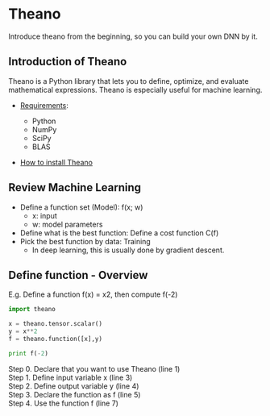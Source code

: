 # Theano
Introduce theano from the beginning, so you can build your own DNN by it.
## Introduction of Theano
Theano is a Python library that lets you to define, optimize, and evaluate mathematical expressions.
Theano is especially useful for machine learning.
* [Requirements](http://deeplearning.net/software/theano/requirements.html):
	* Python
	* NumPy
	* SciPy
	* BLAS

* [How to install Theano](http://deeplearning.net/software/theano/install.html)   
## Review Machine Learning
* Define a function set (Model): f(x; w)   
	* x: input
	* w: model parameters
* Define what is the best function: Define a cost function C(f)
* Pick the best function by data: Training
	* In deep learning, this is usually done by gradient descent.
## Define function - Overview
E.g. Define a function f(x) = x2, then compute f(-2)
```python
import theano

x = theano.tensor.scalar()
y = x**2
f = theano.function([x],y)

print f(-2)
```
Step 0. Declare that you want to use Theano (line 1)   
Step 1. Define input variable x (line 3)   
Step 2. Define output variable y (line 4)   
Step 3. Declare the function as f (line 5)   
Step 4. Use the function f (line 7)   
